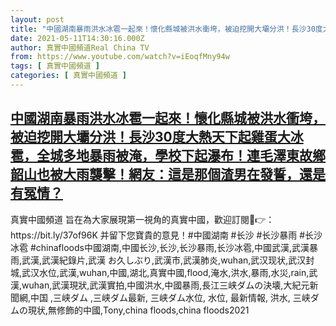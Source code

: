 ```yaml
---
layout: post
title: "中國湖南暴雨洪水冰雹一起來！懷化縣城被洪水衝垮，被迫挖開大壩分洪！長沙30度大熱天下起雞蛋大冰雹，全城多地暴雨被淹，學校下起瀑布！連毛澤東故鄉韶山也被大雨襲擊！網友：這是那個渣男在發誓，還是有冤情？"
date: 2021-05-11T14:30:16.000Z
author: 真實中國頻道Real China TV
from: https://www.youtube.com/watch?v=iEoqfMny94w
tags: [ 真實中國頻道 ]
categories: [ 真實中國頻道 ]
---
```

<!--1620743416000-->
[中國湖南暴雨洪水冰雹一起來！懷化縣城被洪水衝垮，被迫挖開大壩分洪！長沙30度大熱天下起雞蛋大冰雹，全城多地暴雨被淹，學校下起瀑布！連毛澤東故鄉韶山也被大雨襲擊！網友：這是那個渣男在發誓，還是有冤情？](https://www.youtube.com/watch?v=iEoqfMny94w)
------

<div>
真實中國頻道 旨在為大家展現第一視角的真實中國，歡迎訂閱💖👉：https://bit.ly/37of96K  并留下您寶貴的意見！#中國湖南 #长沙 #长沙暴雨 #长沙冰雹 #chinafloods中國湖南,中國长沙,长沙,长沙暴雨,长沙冰雹,中國武漢,武漢暴雨,武漢,武漢紀錄片,武漢 お久しぶり,武漢市,武漢肺炎,wuhan,武汉现状,武汉封城,武汉水位,武漢,wuhan,中國,湖北,真實中國,flood,淹水,洪水,暴雨,水災,rain,武漢,wuhan,武漢現狀,武漢實拍,中國洪水,中國暴雨,長江三峡ダムの決壊,大紀元新聞網,中国 ,三峡ダム ,三峡ダム最新, 三峡ダム水位, 水位, 最新情報, 洪水, 三峡ダムの現状,無修飾的中國,Tony,china floods,china floods2021
</div>
